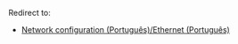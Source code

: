 Redirect to:

*   [Network configuration (Português)/Ethernet (Português)](/index.php/Network_configuration_(Portugu%C3%AAs)/Ethernet_(Portugu%C3%AAs) "Network configuration (Português)/Ethernet (Português)")